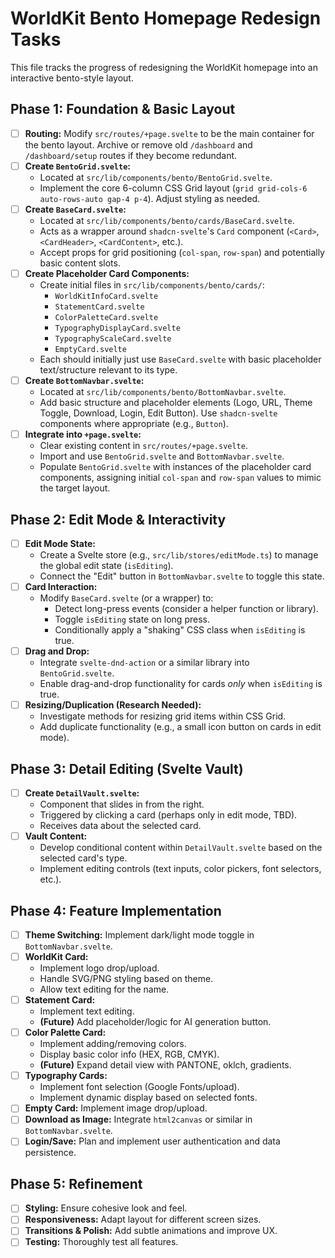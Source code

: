 # WorldKit Bento Homepage Redesign Tasks

This file tracks the progress of redesigning the WorldKit homepage into an interactive bento-style layout.

## Phase 1: Foundation & Basic Layout

- [ ] **Routing:** Modify `src/routes/+page.svelte` to be the main container for the bento layout. Archive or remove old `/dashboard` and `/dashboard/setup` routes if they become redundant.
- [ ] **Create `BentoGrid.svelte`:**
  - Located at `src/lib/components/bento/BentoGrid.svelte`.
  - Implement the core 6-column CSS Grid layout (`grid grid-cols-6 auto-rows-auto gap-4 p-4`). Adjust styling as needed.
- [ ] **Create `BaseCard.svelte`:**
  - Located at `src/lib/components/bento/cards/BaseCard.svelte`.
  - Acts as a wrapper around `shadcn-svelte`'s `Card` component (`<Card>`, `<CardHeader>`, `<CardContent>`, etc.).
  - Accept props for grid positioning (`col-span`, `row-span`) and potentially basic content slots.
- [ ] **Create Placeholder Card Components:**
  - Create initial files in `src/lib/components/bento/cards/`:
    - `WorldKitInfoCard.svelte`
    - `StatementCard.svelte`
    - `ColorPaletteCard.svelte`
    - `TypographyDisplayCard.svelte`
    - `TypographyScaleCard.svelte`
    - `EmptyCard.svelte`
  - Each should initially just use `BaseCard.svelte` with basic placeholder text/structure relevant to its type.
- [ ] **Create `BottomNavbar.svelte`:**
  - Located at `src/lib/components/bento/BottomNavbar.svelte`.
  - Add basic structure and placeholder elements (Logo, URL, Theme Toggle, Download, Login, Edit Button). Use `shadcn-svelte` components where appropriate (e.g., `Button`).
- [ ] **Integrate into `+page.svelte`:**
  - Clear existing content in `src/routes/+page.svelte`.
  - Import and use `BentoGrid.svelte` and `BottomNavbar.svelte`.
  - Populate `BentoGrid.svelte` with instances of the placeholder card components, assigning initial `col-span` and `row-span` values to mimic the target layout.

## Phase 2: Edit Mode & Interactivity

- [ ] **Edit Mode State:**
  - Create a Svelte store (e.g., `src/lib/stores/editMode.ts`) to manage the global edit state (`isEditing`).
  - Connect the "Edit" button in `BottomNavbar.svelte` to toggle this state.
- [ ] **Card Interaction:**
  - Modify `BaseCard.svelte` (or a wrapper) to:
    - Detect long-press events (consider a helper function or library).
    - Toggle `isEditing` state on long press.
    - Conditionally apply a "shaking" CSS class when `isEditing` is true.
- [ ] **Drag and Drop:**
  - Integrate `svelte-dnd-action` or a similar library into `BentoGrid.svelte`.
  - Enable drag-and-drop functionality for cards _only_ when `isEditing` is true.
- [ ] **Resizing/Duplication (Research Needed):**
  - Investigate methods for resizing grid items within CSS Grid.
  - Add duplicate functionality (e.g., a small icon button on cards in edit mode).

## Phase 3: Detail Editing (Svelte Vault)

- [ ] **Create `DetailVault.svelte`:**
  - Component that slides in from the right.
  - Triggered by clicking a card (perhaps only in edit mode, TBD).
  - Receives data about the selected card.
- [ ] **Vault Content:**
  - Develop conditional content within `DetailVault.svelte` based on the selected card's type.
  - Implement editing controls (text inputs, color pickers, font selectors, etc.).

## Phase 4: Feature Implementation

- [ ] **Theme Switching:** Implement dark/light mode toggle in `BottomNavbar.svelte`.
- [ ] **WorldKit Card:**
  - Implement logo drop/upload.
  - Handle SVG/PNG styling based on theme.
  - Allow text editing for the name.
- [ ] **Statement Card:**
  - Implement text editing.
  - **(Future)** Add placeholder/logic for AI generation button.
- [ ] **Color Palette Card:**
  - Implement adding/removing colors.
  - Display basic color info (HEX, RGB, CMYK).
  - **(Future)** Expand detail view with PANTONE, oklch, gradients.
- [ ] **Typography Cards:**
  - Implement font selection (Google Fonts/upload).
  - Implement dynamic display based on selected fonts.
- [ ] **Empty Card:** Implement image drop/upload.
- [ ] **Download as Image:** Integrate `html2canvas` or similar in `BottomNavbar.svelte`.
- [ ] **Login/Save:** Plan and implement user authentication and data persistence.

## Phase 5: Refinement

- [ ] **Styling:** Ensure cohesive look and feel.
- [ ] **Responsiveness:** Adapt layout for different screen sizes.
- [ ] **Transitions & Polish:** Add subtle animations and improve UX.
- [ ] **Testing:** Thoroughly test all features.
